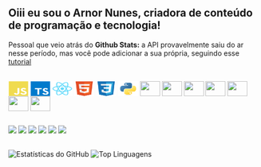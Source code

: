 ## Oiii eu sou o Arnor Nunes, criadora de conteúdo de programação e tecnologia!

Pessoal que veio atrás do **Github Stats:** a API provavelmente saiu do ar nesse período,
mas você pode adicionar a sua própria, seguindo esse [tutorial](https://github.com/anuraghazra/github-readme-stats/blob/master/readme.md#deploy-on-your-own-vercel-instance)

<div style="display: inline_block"><br>
  <img align="center" alt="Rafa-Js" height="30" width="40" src="https://raw.githubusercontent.com/devicons/devicon/master/icons/javascript/javascript-plain.svg">
  <img align="center" alt="Rafa-Ts" height="30" width="40" src="https://raw.githubusercontent.com/devicons/devicon/master/icons/typescript/typescript-plain.svg">
  <img align="center" alt="Rafa-React" height="30" width="40" src="https://raw.githubusercontent.com/devicons/devicon/master/icons/react/react-original.svg">
  <img align="center" alt="Rafa-HTML" height="30" width="40" src="https://raw.githubusercontent.com/devicons/devicon/master/icons/html5/html5-original.svg">
  <img align="center" alt="Rafa-CSS" height="30" width="40" src="https://raw.githubusercontent.com/devicons/devicon/master/icons/css3/css3-original.svg">
  <img align="center" alt="Rafa-Python" height="30" width="40" src="https://raw.githubusercontent.com/devicons/devicon/master/icons/python/python-original.svg">
  <img src="https://cdn.jsdelivr.net/gh/devicons/devicon@latest/icons/sass/sass-original.svg" height="30" width="40" align="center" />
  <img src="https://cdn.jsdelivr.net/gh/devicons/devicon@latest/icons/less/less-plain-wordmark.svg" height="30" width="40" align="center" /> 
  <img src="https://cdn.jsdelivr.net/gh/devicons/devicon@latest/icons/jquery/jquery-plain-wordmark.svg" height="30" width="40" align="center" />
  <img src="https://cdn.jsdelivr.net/gh/devicons/devicon@latest/icons/vuejs/vuejs-original-wordmark.svg" height="30" width="40" align="center" />
  <img src="https://cdn.jsdelivr.net/gh/devicons/devicon@latest/icons/bootstrap/bootstrap-original-wordmark.svg" height="30" width="40" align="center" />
  <img src="https://cdn.jsdelivr.net/gh/devicons/devicon@latest/icons/grunt/grunt-original-wordmark.svg" height="30" width="40" align="center" />
  <img src="https://cdn.jsdelivr.net/gh/devicons/devicon@latest/icons/gulp/gulp-plain.svg" height="30" width="40" align="center" />
</div>
  
  ##
 
<div> 
  <a href="https://www.youtube.com/channel/UC_-uuuZbY0AAt9CViNzvc-Q" target="_blank"><img src="https://img.shields.io/badge/YouTube-FF0000?style=for-the-badge&logo=youtube&logoColor=white" target="_blank"></a>
  <a href="https://instagram.com/rafaballerini" target="_blank"><img src="https://img.shields.io/badge/-Instagram-%23E4405F?style=for-the-badge&logo=instagram&logoColor=white" target="_blank"></a>
 	<a href="https://www.twitch.tv/rafaballerinii" target="_blank"><img src="https://img.shields.io/badge/Twitch-9146FF?style=for-the-badge&logo=twitch&logoColor=white" target="_blank"></a>
 <a href="https://discord.gg/wagxzStdcR" target="_blank"><img src="https://img.shields.io/badge/Discord-7289DA?style=for-the-badge&logo=discord&logoColor=white" target="_blank"></a> 
  <a href = "mailto:contatorafaballerini@gmail.com"><img src="https://img.shields.io/badge/-Gmail-%23333?style=for-the-badge&logo=gmail&logoColor=white" target="_blank"></a>
  <a href="https://www.linkedin.com/in/rafaella-ballerini-45875016a" target="_blank"><img src="https://img.shields.io/badge/-LinkedIn-%230077B5?style=for-the-badge&logo=linkedin&logoColor=white" target="_blank"></a> 
  
</div>

##
![Estatísticas do GitHub](https://github-readme-stats.vercel.app/api?username=ArnorSantosNunes&show_icons=true&theme=compact)
![Top Linguagens](https://github-readme-stats.vercel.app/api/top-langs/?username=ArnorSantosNunes&layout=compact)


